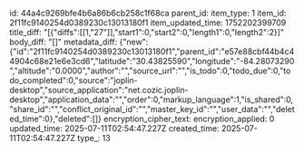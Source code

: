 id: 44a4c9269bfe4b6a86b6cb258c1f68ca
parent_id: 
item_type: 1
item_id: 2f11fc9140254d0389230c13013180f1
item_updated_time: 1752202399709
title_diff: "[{\"diffs\":[[1,\"27\"]],\"start1\":0,\"start2\":0,\"length1\":0,\"length2\":2}]"
body_diff: "[]"
metadata_diff: {"new":{"id":"2f11fc9140254d0389230c13013180f1","parent_id":"e57e88cbf44b4c44904c68e21e6e3cd6","latitude":"30.43825590","longitude":"-84.28073290","altitude":"0.0000","author":"","source_url":"","is_todo":0,"todo_due":0,"todo_completed":0,"source":"joplin-desktop","source_application":"net.cozic.joplin-desktop","application_data":"","order":0,"markup_language":1,"is_shared":0,"share_id":"","conflict_original_id":"","master_key_id":"","user_data":"","deleted_time":0},"deleted":[]}
encryption_cipher_text: 
encryption_applied: 0
updated_time: 2025-07-11T02:54:47.227Z
created_time: 2025-07-11T02:54:47.227Z
type_: 13